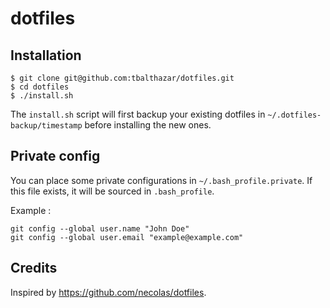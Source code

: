# dotfiles

## Installation

```
$ git clone git@github.com:tbalthazar/dotfiles.git
$ cd dotfiles
$ ./install.sh
```

The `install.sh` script will first backup your existing dotfiles in `~/.dotfiles-backup/timestamp` before installing the new ones.

## Private config

You can place some private configurations in `~/.bash_profile.private`. If this file exists, it will be sourced in `.bash_profile`.

Example :
```
git config --global user.name "John Doe"
git config --global user.email "example@example.com"
```

## Credits

Inspired by https://github.com/necolas/dotfiles.
